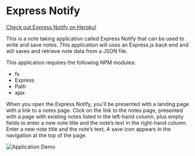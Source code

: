 # Express Notify


[Check out Express Notify on Heroku!](https://expressnotify.herokuapp.com/)





This is a note taking application called Express Notify that can be used to write and save notes. This application will uses an Express.js back end and will saves and retrieve note data from a JSON file.

This application requires the following NPM modules: 

* fs
* Express 
* Path
* ajax

When you open the Express Notify, you'll be presented with a landing page with a link to a notes page. Click on the link to the notes page, presented with a page with existing notes listed in the left-hand column, plus empty fields to enter a new note title and the note’s text in the right-hand column. Enter a new note title and the note’s text, A save icon appears in the navigation at the top of the page.

![Application Demo](https://user-images.githubusercontent.com/52016382/126354317-2d88bf91-5d7c-4461-890b-6d0cfd1839e8.gif)

